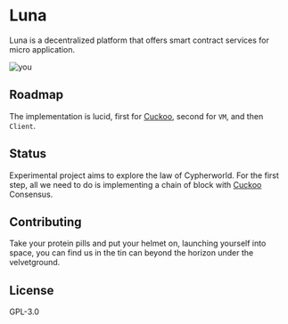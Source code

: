 # Luna
Luna is a decentralized platform that offers smart contract services for micro application.

![you][you]

## Roadmap
The implementation is lucid, first for [Cuckoo][1], second for `VM`, and then `Client`.

## Status
Experimental project aims to explore the law of Cypherworld. For the first step, all we need to do is implementing a chain of block with [Cuckoo][1] Consensus.

## Contributing
Take your protein pills and put your helmet on, launching yourself into space, you can find us in the tin can beyond the horizon under the velvetground.

## License
GPL-3.0

[1]: https://github.com/tromp/cuckoo
[you]: https://laughingsquid.com/wp-content/uploads/2018/02/starman-tesla-in-space-towards-mars.gif?w=640
